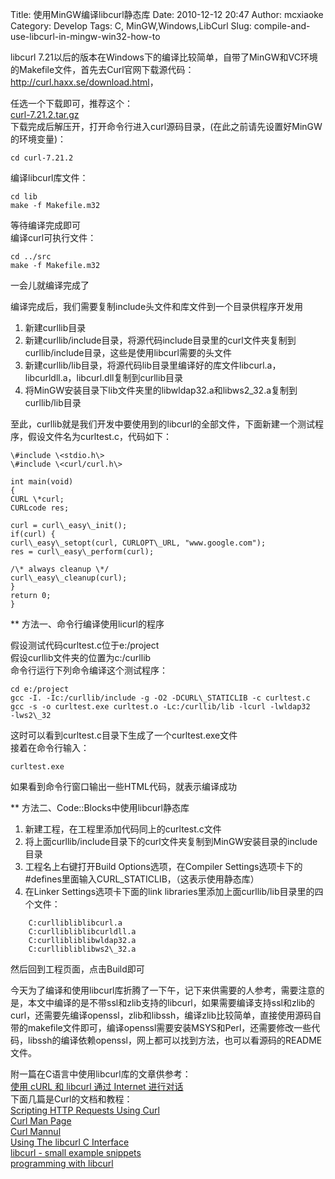 Title: 使用MinGW编译libcurl静态库
Date: 2010-12-12 20:47
Author: mcxiaoke
Category: Develop
Tags: C, MinGW,Windows,LibCurl
Slug: compile-and-use-libcurl-in-mingw-win32-how-to

libcurl
7.21以后的版本在Windows下的编译比较简单，自带了MinGW和VC环境的Makefile文件，首先去Curl官网下载源代码：  
<http://curl.haxx.se/download.html>，

任选一个下载即可，推荐这个：  
[curl-7.21.2.tar.gz](http://curl.haxx.se/download/curl-7.21.2.tar.gz)  
下载完成后解压开，打开命令行进入curl源码目录，(在此之前请先设置好MinGW的环境变量)：  

    cd curl-7.21.2 
     
编译libcurl库文件：  

    cd lib  
    make -f Makefile.m32  
    
等待编译完成即可  
编译curl可执行文件： 
 
    cd ../src  
    make -f Makefile.m32  
    
一会儿就编译完成了

编译完成后，我们需要复制include头文件和库文件到一个目录供程序开发用 
 
1. 新建curllib目录  
2. 新建curllib/include目录，将源代码include目录里的curl文件夹复制到curllib/include目录，这些是使用libcurl需要的头文件  
3. 新建curllib/lib目录，将源代码lib目录里编译好的库文件libcurl.a，libcurldll.a，libcurl.dll复制到curllib目录  
4. 将MinGW安装目录下lib文件夹里的libwldap32.a和libws2\_32.a复制到curllib/lib目录

至此，curllib就是我们开发中要使用到的libcurl的全部文件，下面新建一个测试程序，假设文件名为curltest.c，代码如下：

```
\#include \<stdio.h\>  
\#include \<curl/curl.h\>

int main(void)  
{  
CURL \*curl;  
CURLcode res;

curl = curl\_easy\_init();  
if(curl) {  
curl\_easy\_setopt(curl, CURLOPT\_URL, "www.google.com");  
res = curl\_easy\_perform(curl);

/\* always cleanup \*/  
curl\_easy\_cleanup(curl);  
}  
return 0;  
}  
```

** 方法一、命令行编译使用licurl的程序

假设测试代码curltest.c位于e:/project  
假设curllib文件夹的位置为c:/curllib  
命令行运行下列命令编译这个测试程序：

```  
cd e:/project  
gcc -I. -Ic:/curllib/include -g -O2 -DCURL\_STATICLIB -c curltest.c  
gcc -s -o curltest.exe curltest.o -Lc:/curllib/lib -lcurl -lwldap32
-lws2\_32  
```

这时可以看到curltest.c目录下生成了一个curltest.exe文件  
接着在命令行输入：  


```
curltest.exe  
```

如果看到命令行窗口输出一些HTML代码，就表示编译成功

** 方法二、Code::Blocks中使用libcurl静态库
 
1. 新建工程，在工程里添加代码同上的curltest.c文件  
2. 将上面curllib/include目录下的curl文件夹复制到MinGW安装目录的include目录  
3. 工程名上右键打开Build Options选项，在Compiler
Settings选项卡下的\#defines里面输入CURL\_STATICLIB，（这表示使用静态库）  
4. 在Linker Settings选项卡下面的link
libraries里添加上面curllib/lib目录里的四个文件：
  
```
    C:curllibliblibcurl.a  
    C:curllibliblibcurldll.a  
    C:curllibliblibwldap32.a  
    C:curllibliblibws2\_32.a  
```

然后回到工程页面，点击Build即可

今天为了编译和使用libcurl库折腾了一下午，记下来供需要的人参考，需要注意的是，本文中编译的是不带ssl和zlib支持的libcurl，如果需要编译支持ssl和zlib的curl，还需要先编译openssl，zlib和libssh，编译zlib比较简单，直接使用源码自带的makefile文件即可，编译openssl需要安装MSYS和Perl，还需要修改一些代码，libssh的编译依赖openssl，网上都可以找到方法，也可以看源码的README文件。

附一篇在C语言中使用libcurl库的文章供参考：  
[使用 cURL 和 libcurl 通过 Internet
进行对话](http://www.ibm.com/developerworks/cn/opensource/os-curl/)  
下面几篇是Curl的文档和教程：  
[Scripting HTTP Requests Using
Curl](http://curl.haxx.se/docs/httpscripting.html)  
[Curl Man Page](http://curl.haxx.se/docs/manpage.html)  
[Curl Mannul](http://curl.haxx.se/docs/manual.html)  
[Using The libcurl C Interface](http://curl.haxx.se/libcurl/c/)  
[libcurl - small example
snippets](http://curl.haxx.se/libcurl/c/example.html)  
[programming with
libcurl](http://curl.haxx.se/libcurl/c/libcurl-tutorial.html)

